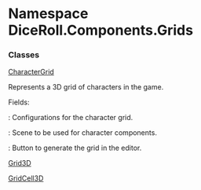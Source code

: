 # <a id="DiceRoll_Components_Grids"></a> Namespace DiceRoll.Components.Grids

### Classes

 [CharacterGrid](DiceRoll.Components.Grids.CharacterGrid.md)

Represents a 3D grid of characters in the game.

<p>Fields:</p><p><xref href="DiceRoll.Components.Grids.CharacterGrid.GridConfigurations" data-throw-if-not-resolved="false"></xref>: Configurations for the character grid.</p><p><xref href="DiceRoll.Components.Grids.CharacterGrid.CharacterComponentScene" data-throw-if-not-resolved="false"></xref>: Scene to be used for character components.</p><p><xref href="DiceRoll.Components.Grids.CharacterGrid.GenerateGridButton" data-throw-if-not-resolved="false"></xref>: Button to generate the grid in the editor.</p>

 [Grid3D](DiceRoll.Components.Grids.Grid3D.md)

 [GridCell3D](DiceRoll.Components.Grids.GridCell3D.md)

